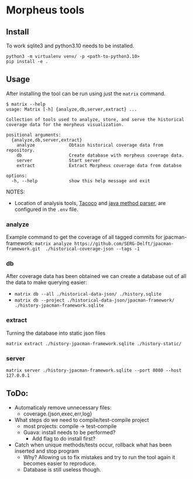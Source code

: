 # Morpheus tools

## Install

To work sqlite3 and python3.10 needs to be installed.
```
python3 -m virtualenv venv/ -p <path-to-python3.10>
pip install -e .
```

## Usage
After installing the tool can be run using just the `matrix` command.

```
$ matrix --help
usage: Matrix [-h] {analyze,db,server,extract} ...

Collection of tools used to analyze, store, and serve the historical coverage data for the morpheus visualization.

positional arguments:
  {analyze,db,server,extract}
    analyze             Obtain historical coverage data from repository.
    db                  Create database with morpheus coverage data.
    server              Start server
    extract             Extract Morpheus coverage data from databse

options:
  -h, --help            show this help message and exit
```

NOTES:
- Location of analysis tools, [Tacoco](https://github.com/spideruci/tacoco/) and [java method parser](https://github.com/kajdreef/java-method-parser), are configured in the `.env` file.

### analyze

Example command to get the coverage of all tagged commits for jpacman-framework: `matrix analyze https://github.com/SERG-Delft/jpacman-framework.git  ./historical-coverage-json --tags -1`

### db

After coverage data has been obtained we can create a database out of all the data to make querying easier:
- `matrix db --all ./historical-data-json/ ./history.sqlite`
- `matrix db --project ./historical-data-json/jpacman-framework/ ./history-jpacman-framework.sqlite`

### extract

Turning the database into static json files

`matrix extract ./history-jpacman-framework.sqlite ./history-static/`

### server

`matrix server ./history-jpacman-framework.sqlite --port 8080 --host 127.0.0.1`



## ToDo:
- Automaticaly remove unnecessary files:
  - coverage.{json,exec,err,log}
- What steps do we need to compile/test-compile project
  - most projects: compile -> test-compile
  - Guava: install needs to be performed?
    - Add flag to do install first?
- Catch when unique methods/tests occur, rollback what has been inserted and stop program
  - Why? Allowing us to fix mistakes and try to run the tool again it becomes easier to reproduce.
  - Database is still useless though.